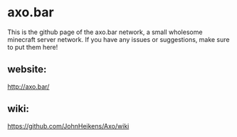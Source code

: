 # **axo.bar**

This is the github page of the axo.bar network, a small wholesome minecraft server network.
If you have any issues or suggestions, make sure to put them here!

## website:
http://axo.bar/

## wiki:
https://github.com/JohnHeikens/Axo/wiki

